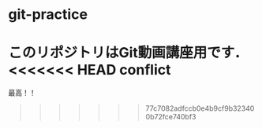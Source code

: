 # git-practice
このリポジトリはGit動画講座用です．
<<<<<<< HEAD
conflict
=======
最高！！
>>>>>>> 77c7082adfccb0e4b9cf9b323400b72fce740bf3
